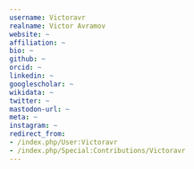 ```yaml
---
username: Victoravr
realname: Victor Avramov
website: ~
affiliation: ~
bio: ~
github: ~
orcid: ~
linkedin: ~
googlescholar: ~
wikidata: ~
twitter: ~
mastodon-url: ~
meta: ~
instagram: ~
redirect_from:
- /index.php/User:Victoravr
- /index.php/Special:Contributions/Victoravr
---
```

